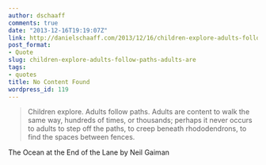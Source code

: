 ```yaml
---
author: dschaaff
comments: true
date: "2013-12-16T19:19:07Z"
link: http://danielschaaff.com/2013/12/16/children-explore-adults-follow-paths-adults-are/
post_format:
- Quote
slug: children-explore-adults-follow-paths-adults-are
tags:
- quotes
title: No Content Found
wordpress_id: 119
---
```


<blockquote>Children explore. Adults follow paths. Adults are content to walk the same way, hundreds of times, or thousands; perhaps it never occurs to adults to step off the paths, to creep beneath rhododendrons, to find the spaces between fences.</blockquote>





The Ocean at the End of the Lane by Neil Gaiman
